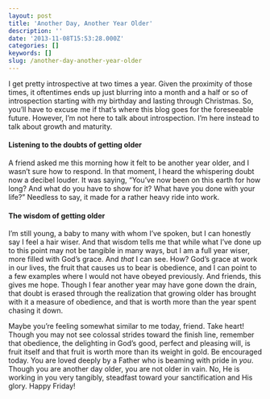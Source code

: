 ```yaml
---
layout: post
title: 'Another Day, Another Year Older'
description: ''
date: '2013-11-08T15:53:28.000Z'
categories: []
keywords: []
slug: /another-day-another-year-older
---
```


I get pretty introspective at two times a year. Given the proximity of those times, it oftentimes ends up just blurring into a month and a half or so of introspection starting with my birthday and lasting through Christmas. So, you’ll have to excuse me if that’s where this blog goes for the foreseeable future. However, I’m not here to talk about introspection. I’m here instead to talk about growth and maturity.

#### Listening to the doubts of getting older

A friend asked me this morning how it felt to be another year older, and I wasn’t sure how to respond. In that moment, I heard the whispering doubt now a decibel louder. It was saying, “You’ve now been on this earth for how long? And what do you have to show for it? What have you done with your life?” Needless to say, it made for a rather heavy ride into work.

#### The wisdom of getting older

I’m still young, a baby to many with whom I’ve spoken, but I can honestly say I feel a hair wiser. And that wisdom tells me that while what I’ve done up to this point may not be tangible in many ways, but I am a full year wiser, more filled with God’s grace. And _that_ I can see. How? God’s grace at work in our lives, the fruit that causes us to bear is obedience, and I can point to a few examples where I would not have obeyed previously. And friends, this gives me hope. Though I fear another year may have gone down the drain, that doubt is erased through the realization that growing older has brought with it a measure of obedience, and that is worth more than the year spent chasing it down.

Maybe you’re feeling somewhat similar to me today, friend. Take heart! Though you may not see colossal strides toward the finish line, remember that obedience, the delighting in God’s good, perfect and pleasing will, is fruit itself and that fruit is worth more than its weight in gold. Be encouraged today. You are loved deeply by a Father who is beaming with pride in _you_. Though you are another day older, you are not older in vain. No, He is working in you very tangibly, steadfast toward your sanctification and His glory. Happy Friday!